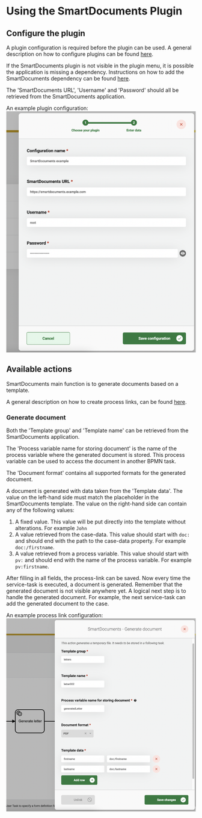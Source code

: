 # Using the SmartDocuments Plugin

## Configure the plugin

A plugin configuration is required before the plugin can be used. A general description on how to configure
plugins can be found [here](../configure-plugin.md).

If the SmartDocuments plugin is not visible in the plugin menu, it is possible the application is missing a dependency.
Instructions on how to add the SmartDocuments dependency can be
found [here](/valtimo-implementation/modules/smartdocuments.md).

The 'SmartDocuments URL', 'Username' and 'Password' should all be retrieved from the SmartDocuments application.

An example plugin configuration:
![example plugin configuration](img/configure-plugin.png)

## Available actions

SmartDocuments main function is to generate documents based on a template.

A general description on how to create process links, can be found [here](../create-process-link.md).

### Generate document

Both the 'Template group' and 'Template name' can be retrieved from the SmartDocuments application.

The 'Process variable name for storing document' is the name of the process variable where the generated document is
stored. This process variable can be used to access the document in another BPMN task.

The 'Document format' contains all supported formats for the generated document.

A document is generated with data taken from the 'Template data'. The value on the left-hand side must match the
placeholder in the SmartDocuments template. The value on the right-hand side can contain any of the following values:

1. A fixed value. This value will be put directly into the template without alterations. For example `John`
2. A value retrieved from the case-data. This value should start with `doc:` and should end with the path to the
   case-data property. For example `doc:/firstname`.
3. A value retrieved from a process variable. This value should start with `pv:` and should end with the name of the
   process variable. For example `pv:firstname`.

After filling in all fields, the process-link can be saved. Now every time the service-task is executed, a document is
generated. Remember that the generated document is not visible anywhere yet. A logical next step is to handle the
generated document. For example, the next service-task can add the generated document to the case.

An example process link configuration:
![Generate document process link](img/generate-document-process-link.png)
